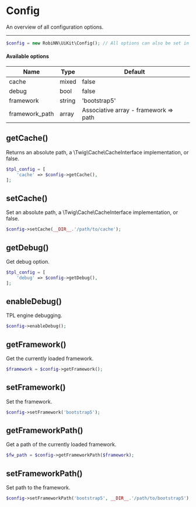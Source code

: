 # Config

An overview of all configuration options.

---

```php
$config = new RobiNN\UiKit\Config(); // All options can also be set in constructor
```

#### Available options

| Name           | Type   | Default                               |
|----------------|--------|---------------------------------------|
| cache          | mixed  | false                                 |
| debug          | bool   | false                                 |
| framework      | string | 'bootstrap5'                          |
| framework_path | array  | Associative array - framework => path |

## getCache()

Returns an absolute path, a \Twig\Cache\CacheInterface implementation, or false.

```php
$tpl_config = [
    'cache' => $config->getCache(),
];
```

## setCache()

Set an absolute path, a \Twig\Cache\CacheInterface implementation, or false.

```php
$config->setCache(__DIR__.'/path/to/cache');
```

## getDebug()

Get debug option.

```php
$tpl_config = [
    'debug' => $config->getDebug(),
];
```

## enableDebug()

TPL engine debugging.

```php
$config->enableDebug();
```

## getFramework()

Get the currently loaded framework.

```php
$framework = $config->getFramework();
```

## setFramework()

Set the framework.

```php
$config->setFramework('bootstrap5');
```

## getFrameworkPath()

Get a path of the currently loaded framework.

```php
$fw_path = $config->getFrameworkPath($framework);
```

## setFrameworkPath()

Set path to the framework.

```php
$config->setFrameworkPath('bootstrap5', __DIR__.'/path/to/bootstrap5');
```
